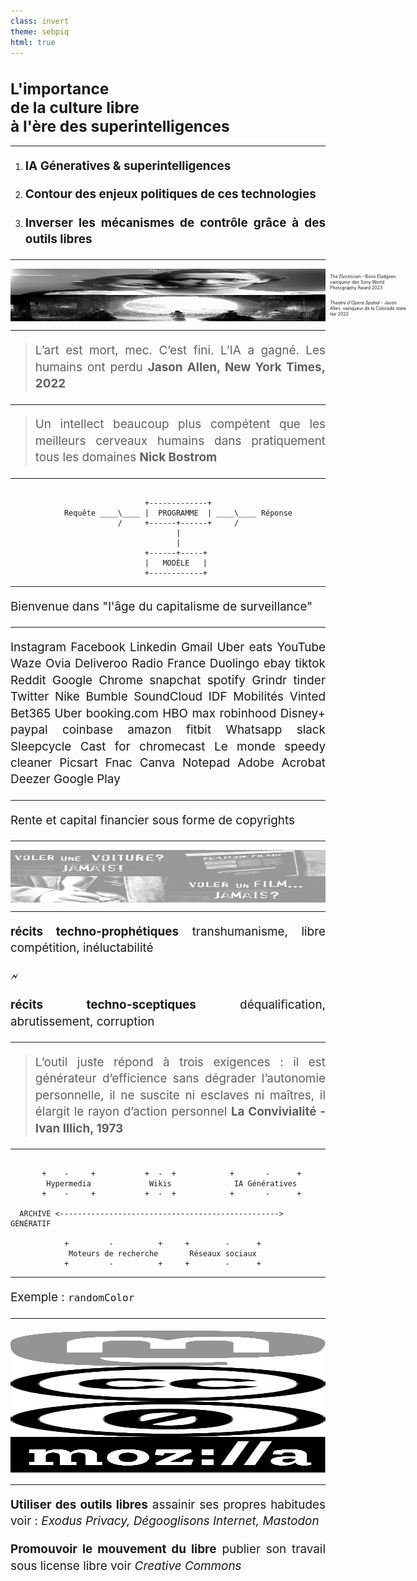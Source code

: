 ```yaml
---
class: invert
theme: sebpiq
html: true
---
```


<style scoped>
    h1 {
        font-size: 175%;
    }
</style>

<h1>L'importance <br/> de la culture libre <br/> à l'ère des superintelligences</h1>

<!-- 
TODO : raccrocher au theme des archives
-->

---

<style scoped>
    h1 {
        font-size: 175%;
    }
    p {
        text-align: left;
        font-size: 90%;
    }
</style>

1. **IA Géneratives & superintelligences**

1. **Contour des enjeux politiques de ces technologies**

1. **Inverser les mécanismes de contrôle grâce à des outils libres**

<!--
- définir les IA génératives, superintelligences et pourquoi on en parle autant en ce moment. 

- dresser un contour des enjeux politiques de ces technologies : collecte et archives de données, copyright et privatisation de la culture et de la connaissance.

- et enfin comment grâce au mouvement de la culture libre on peut envisager que ces technologies deviennent des outils au service du bien commun. 
-->

---

<div class="image-container">
    <div class="image-crop">
        <img src="./assets/the-electrician.jpg" />
    </div>
    <div class="caption">
    <em>The Electrician</em> - Boris Eladgsen vainqueur des Sony World Photography Award 2023
    </div>
</div>

<div class="image-container">
    <div class="image-crop">
        <img src="./assets/theatre-d-opera-spatial.jpg" />
    </div>
    <div class="caption">
    <em>Theatre d'Opera Spatial</em> - Jason Allen, vainqueur de la Colorado state fair 2022
    </div>
</div>

<!-- 
Depuis l'arrivée de Dall-e en 2021, Midjourney et chatgpt 2022 on parle beaucoup des intelligences arificielles génératives et plus généralement d'intelligences artificielles.

Vous avez dû voir ces deux images qui ont fait le tour du monde car elle sont parmis les premières images générées par IA à avoir gagné des concours d'art d'envergure. 
-->

<style scoped>
    section {
        display: flex;
        flex-direction: column;
        padding: 0 7em;
    }
    img {
        width: 100%;
        display: block;
        filter: contrast(110%) brightness(110%) sepia(30%) grayscale(100%);
    }
    .image-container {
        position: relative;
        height: 50%;
        margin: 0;
        padding: 0;
    }
    .image-crop {
        overflow: hidden;
        height: 100%;
    }
    .caption {
        position: absolute;
        top: 50%;
        right: 0;
        transform: translate(100%, -50%);
        font-size: 50%;
        width: 13vw;
        text-align: left;
        padding-left: 1em;
    }
    .image-container:first-child img {
        position: relative;
        bottom: 2.5em;
    }
    .image-container:last-child img {
        position: relative;
        bottom: 0.2em;
    }
</style>

---

<!-- header: Intelligences artificielles génératives -->

> L’art est mort, mec. C’est fini. L’IA a gagné. Les humains ont perdu **Jason Allen, New York Times, 2022**

<!-- footer: ▣□□ IA génératives & superintelligences -->
<!-- 
Les intelligence artificielles génératives sont de nouveaux outils qui permettent de créer texte, images, son et même bientôt des vidéos avec une simple requête. Leur arrivée a aussi créé dans le débat public un certain sentiment de panique. Comme si on s'apprêtait à changer de paradigme.

Jason Allen auteur de théatre d'opéra spatial annonçait par exemple en 2022 au NYT ...
-->

--- 

<!-- header: Superintelligences -->

> Un intellect beaucoup plus compétent que les meilleurs cerveaux humains dans pratiquement tous les domaines **Nick Bostrom**

<!-- 
De nombreux auteurs et spécialistes annoncent que les IA génératives sont une nouvelle étape vers la création de superintelligences, c'est à dire [LIRE].

Ces dernières amènerait leur lot de menaces existentielles pour l'humanité (chomage de masse, robot-apocalypse à la terminator). 

Aujourd'hui bien sûr toutes les IA que nous connaissons sont des IA dites "étroites", c'est à dire expertes dans un domaine bien précis. Les superintelligences restent donc un fantasme.

Cependant le nombre de domaines impactés par l'IA a explosé (culture, médecine, droit, programmation, ...)
-->

---

<!-- header: applications d'IA -->

```

                              +-------------+                             
            Requête ____\____ |  PROGRAMME  | ____\____ Réponse
                        /     +------+------+     /                   
                                     |
                                     |
                              +------+-----+                             
                              |   MODÈLE   |                             
                              +------------+    

```

<!-- 
Les systèmes d'IA sont toujours constitués de deux élęments cruciaux : 
- un modèle : créé à partir de milliards d'exemples (e.g. Midjourney ou ChatGPT). Requiert une immense quantité de données pour être entrainé.
- un programme : code informatique, traite les requêtes en interrogeant le modèle

Données importance stratégique énorme aujourd'hui puisque les IAs en requièrent des quantités extraordinaires.
-->

---

<!-- header: Big Tech - Modèle économique -->

Bienvenue dans 
"l'âge du capitalisme de surveillance"

<!-- footer: □▣□ contour des enjeux politiques > Big Tech -->
<!-- 
TODO: transition plus explicite

L'importance de la valeur des données pour l'IA est la prolongation d'un tournant qui a eu lieu autour du début des années 2000 où l'industrie du numérique (et notamment Google) a découvert que les données des utilisateurs pouvaient être utilisées pour faire des profits énormes (notamment à travers la publicité ciblée).

Cette découverte a des ramifications très profondes sur tout le développement de l'économie du numérique jusqu'à aujourd'hui. L'autrice Shoshana Zuboff a nommé ce développement "le capitalisme de surveillance".

De manière assez naive j'ai cru jusqu'à récemment que le modèle économique de services gratuits (de grosses applis comme gmail, aux petites applis utilitaires pour mobiles) était la pub + éventuellement une version payante avec plus de functinalités.

TODO: développer l'exemple de google docs + gmail
-->

---

<!-- header: Soif de données -->

Instagram Facebook Linkedin Gmail Uber eats  YouTube Waze Ovia Deliveroo Radio France Duolingo ebay tiktok Reddit Google Chrome snapchat spotify Grindr tinder Twitter Nike Bumble SoundCloud IDF Mobilités Vinted Bet365 Uber booking.com HBO max robinhood Disney+ paypal coinbase amazon fitbit Whatsapp slack Sleepcycle Cast for chromecast Le monde speedy cleaner Picsart Fnac Canva Notepad Adobe Acrobat Deezer Google Play


<!-- 
En fait le modèle économique dominant de l'industrie du numérique est l'extraction de la donnée des utilisateurs, afin de la revendre ou de la monétiser directement.

D'après certains études, plus de 50% des applis mobiles collectent et partagent vos données, et ce dans toutes les catégories : sport tracker, suivi de règles, voyage, rencontre, jeux, ... Fait intéressant puisque c'est une appli très utilisée : Instagram est numéro 1 en terme de quantité de données extraites.

Les données extraites par ces applis comprennent les données générées par l'utilisation directe de l'appli, mais aussi les données générées par le téléphone et qui n'ont rien à voir avec l'appli (e.g. geolocalisation, fichiers, etc ... ). Si vous vous êtes déjà demandé pourquoi certaines applis demandent tant de permissions dont elles n'ont pas besoin, c'est la raison.

Et bien sûr certaines de ces données sont ou seront utilisées pour entrainer des intelligences artificielles.

sources : 
https://www.pcloud.com/invasive-apps
https://blog.incogni.com/sharing-is-not-caring/
https://surfshark.com/apps-that-track-you

-->

<style scoped>
p {
    font-size: 1.35em;
    padding: 0;
    text-align: justify;
    line-height: 1.4em;
    color: var(--color-header);
}

section {
    padding: 0.7em;
    display: block;
    position: relative;
}

header {
    position: absolute;
    top: 50%;
    left: 50%;
    right: auto;
    background: linear-gradient(90deg, rgba(0,0,0,0) 0%, var(--color-background) 10%, var(--color-background) 90%, rgba(0,0,0,0) 100%);; 
    transform: translate(-50%, -50%);
    white-space: nowrap;
    color: var(--color-foreground);
    padding: 0 1.5em;
}

footer {
    display: none;
}
</style>

---

<!-- header: Big Content - Modèle économique -->

Rente et capital financier sous forme de copyrights

<!-- □▣□ footer: contour des enjeux politiques > Big Content -->
<!-- 
Face à Big Tech, un autre acteur de la donnée : Big Content, c'est à dire les industries culturelles.

Je dis "acteur de la donnée" car les industries culturelles ne fonctionnent pas sur un modèle de création mais bien sur un modèle de rente.

Possèdent des catalogues énormes de copyrights (~ contenu protégé) et les font fructifier. En quelque sorte elles sont donc des gestionnaires d'actifs culturels.

Exemple UMG (Universal Music) la plus grande entreprise de musique au monde, qui dépense immensemment plus d'argent pour acquérir les catalogues de musiciens comme Bob Dylan ou Sting, que pour produire de nouveaux artistes.
-->

---

<!-- header: \\"Le piratage c'est du vol\\" -->

<div id="piratage_vol">
    <img src="./assets/piratage_vol_1.jpg" />
    <img src="./assets/piratage_vol_2.jpg" />
    <img src="./assets/piratage_vol_3.jpg" />
    <img src="./assets/piratage_vol_4.jpg" />
</div>

<!-- 
Les industries culturelles sont connues pour leur immenses efforts de lobbying et de propagande, afin de mettre en place des réglementations pour protéger les copyrights et étendre leur périmètre. 

Par exemple autour des années 2000, à la suite de l'apparition d'applications de partage de fichiers (comme napster), l'industrie du cinéma américaine a lancé la campagne "Le piratage c'est du vol", avec un spot publicitaire qu'on pouvait voir au début de chaque DVD et qui comparait l'action de copier un film à celle de voler une voiture ou un sac à main. 

Ça c'est pour le côté drôle de la propagande réalisée par ces industries. Mais moins drôle est le fait qu'elles attaquent en justice de manière très aggressive toute organisation qui marche sur leur plates-bandes. Par exemple elles attaquent en ce moment des bibliothèques publiques aux États-Unis pour empêcher le prêt de livres numériques, ou encore l'ONG archive.org pour l'empêcher d'archiver des disques 78 tours qui sont autrement voués à disparaitre. 

Aujourd'hui les industries culturelles sont engagées, de manière assez prévisible, dans un combat contre les entreprises d'IA qui utilisent du contenu sous copyright sans retribuer les détenteurs de ces copyrights.
-->

<style scoped>
    #piratage_vol {
        display: grid;
        grid-template-columns: repeat(2, 1fr);
    }

    #piratage_vol img {
        width: 100%;
        filter: contrast(110%) brightness(110%) sepia(30%) grayscale(100%) opacity(40%);
    }
    header {
        position: absolute;
        top: 50%;
        left: 50%;
        right: auto;
        background: linear-gradient(90deg, rgba(0,0,0,0) 0%, var(--color-background) 10%, var(--color-background) 90%, rgba(0,0,0,0) 100%);; 
        transform: translate(-50%, -50%);
        white-space: nowrap;
        color: var(--color-foreground);
        padding: 0 1.5em;
    }
</style>

---

<!-- header: Impact social du numérique -->

**récits techno-prophétiques** 
transhumanisme, libre compétition, inéluctabilité

🗲

**récits techno-sceptiques** 
déqualification, abrutissement, corruption


<!-- □▣□ footer: contour des enjeux politiques > récits -->
<!--
Le numérique est donc un espace disputé par des acteurs industriels puissants qui exercent un lobbying et une propagande énorme pour protéger leurs intérêts  économiques respectifs.

En tant que public, et on peut le voir ajd avec les IA, on est au coeur d'une bataille de récits sur l'impact social du numérique.

d'un côté l'industrie de la tech utilise des récits techno-prophetiques : c'est à dire que le progrès technologique est inéluctable, qu'on entre dans l'ère des superintelligences et du transhumanisme, qu'on a tout intérêt à prendre le train en marche si on ne veut pas être mis sur la touche par exemple par la Chine. l'industrie du numérique utilise ces récits pour tenter d'éviter la mise en place de réglementations, parce qu'elle préfère que ses pratiques échappent à tout controle.

De l'autre côté Les industries culturelles utilisent des récits techno-sceptiques : les nouvelles technologies, en particulier les IA pillent la culture, vont affamer les artistes, etc ... parce que les industries culturelles veulent évidemment protéger leurs copyrights, elles ont tout intérêt à faire peur au public et aux artistes pour que des réglementations strictes soient mises en place.
-->

--- 

<!-- header: l'outil convivial -->

> L’outil juste répond à trois exigences : il est générateur d’efficience sans dégrader l’autonomie personnelle, il ne suscite ni esclaves ni maîtres, il élargit le rayon d’action personnel **La Convivialité - Ivan Illich, 1973**

<!-- footer: □□▣ Inverser les mécanismes de contrôle -->
<!-- 
Ces récits ont une part de vrai :
- sous le régime du marché libre mondialisé, si une technologie est possible, une entreprise la développera : forme d'inévitabilité du progrès technologique.
- ces technologies aujourd'hui sont invariablement mises au profit d'une forme d'exploitation

Alors puisque le développement de ces nouveaux outils est inéluctable, je pense que plutôt que de les subir, il est important pour la population de se les approprier, et de les transformerr pour en faire des outils justes / connviviaux. C'est à dire selon le philosophe Ivan Illich [LIRE]
-->

---

<!-- header: Prothèses mentales -->

```

       +    -     +           +  -  +            +       -      +       
        Hypermedia             Wikis              IA Génératives        
       +    -     +           +  -  +            +       -      +       
                                                                        
  ARCHIVE <-------------------------------------------------> GÉNÉRATIF 

            +         -          +     +        -      +
             Moteurs de recherche       Réseaux sociaux 
            +         -          +     +        -      +

```

<!-- 
En l'occurrence, si on revient aux IA génératives, il est faux de les concevoir comme des "intelligences" c'est à dire des entités autonomes, qui possèdent une forme d'intentionalité. 

En réalité on peut les inscrire dans la lignée d'autres outils numériques, sortes de prothèses mentales qui augmentent nos capacités intellectuelles, et qui sont donc bien des outils à la fois générateurs d'efficience et augmentant l'autonomie personnelle.
-->

---

<!-- header: Prothèses mentales -->

Exemple : `randomColor`

<!-- 
Je vais vous donner un exemple de la manière dont ces outils peuvent augmenter nos capacités. 

Je suis un artiste, je ne sais pas programmer et je veux faire un simple écran qui affiche des couleurs aléatoires, par exemple pour une installation.

- pré-hypermedia : je vais dans une bibliothèque physique pour trouver des livres de programmation ou des revues.
- moteur de recherche : je peux trouver directement depuis un ordinateur des ressources qui enseignent la programmmation
- réseaux sociaux : je peux trouver directement les morceaux de code qui me permettent de faire ce que je cherche à faire, mais je dois encore les assembler moi-même.
- IA génératives : je peux directement generer le code entier et fonctionnel qui fait à peu près ce que je veux. Je n'ai plus qu'à ajuster.
-->

--- 

<!-- header: Renforcer les communs -->

![](./assets/mastodon.svg) ![](./assets/cc.svg) ![](./assets/zero.svg) ![](./assets/mozilla.svg)

<!-- 
Pour résumer l'enjeu aujourd'hui c'est donc de créer des outils numériques qui permettent d'améliorer autonomie et efficience personnelle sans générer ni esclave ni maitre.

Nos prothèses mentales (réseaux sociaux, moteurs de recherche, IA génératives, ...), génèrent de l'efficience, de l'autonomie, mais elles génèrent aussi de l'aliénation, car elles sont controlées par des industries rentières et extractivistes.

-> si j'utilise l'infrastructure d'une entreprise privée, je suis chez elle, elle peut surveiller tout ce que je fais et m'imposer ses conditions d'utilisation, son prix, etc ... alors je prisonnier
-> si quelqu'un possède le copyright du code ou du modèle que j'utilise, ou des données utilisées pour l'entrainer, il peut me retirer mon droit d'utiliser l'outil comme je l'entends ... alors pareil, je suis prisonnier

Pour libérer le potentiel de ces prothèse mentales, il faut donc du code et des archives de données qui soient des communs : c'est à dire des ressources qui n'appartiennent à personne et qui soient gérées collectivement.

Ce sont des projets que différents acteurs de la culture libre sont déjà en train de réaliser.
-->

<style scoped>
    img {
        height: 3em;
        filter: contrast(110%) brightness(110%) sepia(30%) grayscale(100%);
    }
</style>

---

**Utiliser des outils libres**
assainir ses propres habitudes
voir : *Exodus Privacy, Dégooglisons Internet, Mastodon*

**Promouvoir le mouvement du libre**
publier son travail sous license libre
voir *Creative Commons*

<!-- header: En tant qu'artistes -->
<!-- 
Assainir ses propres habitudes de données et d'utilisation des applis : exodus privacy, ... 

Renforcer le mouvement du libre : s'attaquer au copyright en publiant en libre (CC), promouvoir de manière plus directe. 
-->